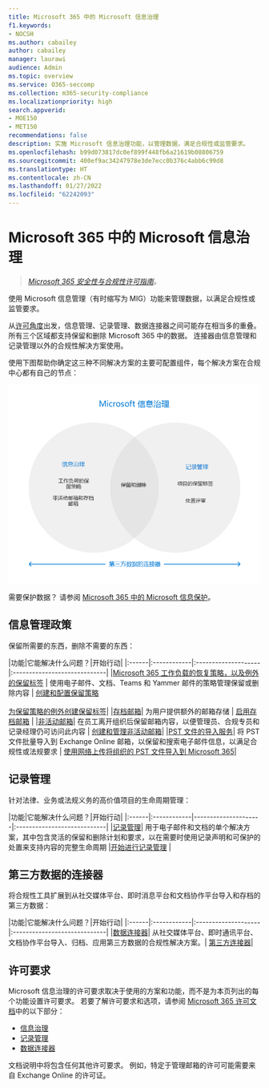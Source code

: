 ```yaml
---
title: Microsoft 365 中的 Microsoft 信息治理
f1.keywords:
- NOCSH
ms.author: cabailey
author: cabailey
manager: laurawi
audience: Admin
ms.topic: overview
ms.service: O365-seccomp
ms.collection: m365-security-compliance
ms.localizationpriority: high
search.appverid:
- MOE150
- MET150
recommendations: false
description: 实施 Microsoft 信息治理功能，以管理数据，满足合规性或监管要求。
ms.openlocfilehash: b99d073817dc0ef899f448fb6a21619b08806759
ms.sourcegitcommit: 400ef9ac34247978e3de7ecc0b376c4abb6c99d8
ms.translationtype: HT
ms.contentlocale: zh-CN
ms.lasthandoff: 01/27/2022
ms.locfileid: "62242093"
---
```

# <a name="microsoft-information-governance-in-microsoft-365"></a>Microsoft 365 中的 Microsoft 信息治理

>*[Microsoft 365 安全性与合规性许可指南](/office365/servicedescriptions/microsoft-365-service-descriptions/microsoft-365-tenantlevel-services-licensing-guidance/microsoft-365-security-compliance-licensing-guidance)。*

使用 Microsoft 信息管理（有时缩写为 MIG）功能来管理数据，以满足合规性或监管要求。

从[许可角度](#licensing-requirements)出发，信息管理、记录管理、数据连接器之间可能存在相当多的重叠。 所有三个区域都支持保留和删除 Microsoft 365 中的数据。 连接器由信息管理和记录管理以外的合规性解决方案使用。 

使用下图帮助你确定这三种不同解决方案的主要可配置组件，每个解决方案在合规中心都有自己的节点：

![Microsoft Information Goevernance 要管理的主要组件。](../media/information-governance-components.png)

需要保护数据？ 请参阅 [Microsoft 365 中的 Microsoft 信息保护](information-protection.md)。

## <a name="information-governance"></a>信息管理政策

保留所需要的东西，删除不需要的东西：
 
|功能|它能解决什么问题？|开始行动|
|:------|:------------|:--------------------|:-----------------------------|
|[Microsoft 365 工作负载的恢复策略，以及例外的保留标签](retention.md) | 使用电子邮件、文档、Teams 和 Yammer 邮件的策略管理保留或删除内容 | [创建和配置保留策略](create-retention-policies.md) <br /><br /> [为保留策略的例外创建保留标签](create-retention-labels-information-governance.md)|
|[存档邮箱](archive-mailboxes.md)| 为用户提供额外的邮箱存储 | [启用存档邮箱](enable-archive-mailboxes.md) |
|[非活动邮箱](inactive-mailboxes-in-office-365.md)| 在员工离开组织后保留邮箱内容，以便管理员、合规专员和记录经理仍可访问此内容 | [创建和管理非活动邮箱](create-and-manage-inactive-mailboxes.md)|
|[PST 文件的导入服务](importing-pst-files-to-office-365.md)| 将 PST 文件批量导入到 Exchange Online 邮箱，以保留和搜索电子邮件信息，以满足合规性或法规要求 | [使用网络上传将组织的 PST 文件导入到 Microsoft 365](use-network-upload-to-import-pst-files.md)|

## <a name="records-management"></a>记录管理

针对法律、业务或法规义务的高价值项目的生命周期管理：

|功能|它能解决什么问题？|开始行动|
|:------|:------------|---------------------|:----------------------------|
|[记录管理](records-management.md)| 用于电子邮件和文档的单个解决方案，其中包含灵活的保留和删除计划和要求，以在需要时使用记录声明和可保护的处置来支持内容的完整生命周期 |[开始进行记录管理](get-started-with-records-management.md) |

## <a name="connectors-for-third-party-data"></a>第三方数据的连接器

将合规性工具扩展到从社交媒体平台、即时消息平台和文档协作平台导入和存档的第三方数据：

|功能|它能解决什么问题？|开始行动|
|:------|:------------|:--------------------|:-----------------------------|
|[数据连接器](archiving-third-party-data.md)| 从社交媒体平台、即时通讯平台、文档协作平台导入、归档、应用第三方数据的合规性解决方案。| [第三方连接器](archiving-third-party-data.md#third-party-data-connectors)|

## <a name="licensing-requirements"></a>许可要求

Microsoft 信息治理的许可要求取决于使用的方案和功能，而不是为本页列出的每个功能设置许可要求。 若要了解许可要求和选项，请参阅 [Microsoft 365 许可文档](/office365/servicedescriptions/microsoft-365-service-descriptions/microsoft-365-tenantlevel-services-licensing-guidance/microsoft-365-security-compliance-licensing-guidance)中的以下部分： 
- [信息治理](/office365/servicedescriptions/microsoft-365-service-descriptions/microsoft-365-tenantlevel-services-licensing-guidance/microsoft-365-security-compliance-licensing-guidance#information-governance) 
- [记录管理](/office365/servicedescriptions/microsoft-365-service-descriptions/microsoft-365-tenantlevel-services-licensing-guidance/microsoft-365-security-compliance-licensing-guidance#records-management) 
- [数据连接器](/office365/servicedescriptions/microsoft-365-service-descriptions/microsoft-365-tenantlevel-services-licensing-guidance/microsoft-365-security-compliance-licensing-guidance#data-connectors)

文档说明中将包含任何其他许可要求。 例如，特定于管理邮箱的许可可能需要来自 Exchange Online 的许可证。

